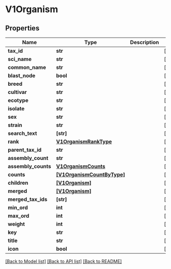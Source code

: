# V1Organism


## Properties
Name | Type | Description | Notes
------------ | ------------- | ------------- | -------------
**tax_id** | **str** |  | [optional] 
**sci_name** | **str** |  | [optional] 
**common_name** | **str** |  | [optional] 
**blast_node** | **bool** |  | [optional] 
**breed** | **str** |  | [optional] 
**cultivar** | **str** |  | [optional] 
**ecotype** | **str** |  | [optional] 
**isolate** | **str** |  | [optional] 
**sex** | **str** |  | [optional] 
**strain** | **str** |  | [optional] 
**search_text** | **[str]** |  | [optional] 
**rank** | [**V1OrganismRankType**](V1OrganismRankType.md) |  | [optional] 
**parent_tax_id** | **str** |  | [optional] 
**assembly_count** | **str** |  | [optional] 
**assembly_counts** | [**V1OrganismCounts**](V1OrganismCounts.md) |  | [optional] 
**counts** | [**[V1OrganismCountByType]**](V1OrganismCountByType.md) |  | [optional] 
**children** | [**[V1Organism]**](V1Organism.md) |  | [optional] 
**merged** | [**[V1Organism]**](V1Organism.md) |  | [optional] 
**merged_tax_ids** | **[str]** |  | [optional] 
**min_ord** | **int** |  | [optional] 
**max_ord** | **int** |  | [optional] 
**weight** | **int** |  | [optional] 
**key** | **str** |  | [optional] 
**title** | **str** |  | [optional] 
**icon** | **bool** |  | [optional] 

[[Back to Model list]](../README.md#documentation-for-models) [[Back to API list]](../README.md#documentation-for-api-endpoints) [[Back to README]](../README.md)


